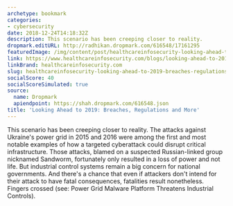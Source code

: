 ```yaml
---
archetype: bookmark
categories:
- cybersecurity
date: 2018-12-24T14:18:32Z
description: This scenario has been creeping closer to reality.
dropmark.editURL: http://radhikan.dropmark.com/616548/17161295
featuredImage: /img/content/post/healthcareinfosecurity-looking-ahead-to-2019-breaches-regulations-and-more.jpg
link: https://www.healthcareinfosecurity.com/blogs/looking-ahead-to-2019-breaches-regulations-more-p-2694
linkBrand: healthcareinfosecurity.com
slug: healthcareinfosecurity-looking-ahead-to-2019-breaches-regulations-and-more
socialScore: 40
socialScoreSimulated: true
source:
  name: Dropmark
  apiendpoint: https://shah.dropmark.com/616548.json
title: 'Looking Ahead to 2019: Breaches, Regulations and More'
---
```

This scenario has been creeping closer to reality. The attacks against Ukraine's power grid in 2015 and 2016 were among the first and most notable examples of how a targeted cyberattack could disrupt critical infrastructure. Those attacks, blamed on a suspected Russian-linked group nicknamed Sandworm, fortunately only resulted in a loss of power and not life. But industrial control systems remain a big concern for national governments. And there's a chance that even if attackers don't intend for their attack to have fatal consequences, fatalities result nonetheless. Fingers crossed (see: Power Grid Malware Platform Threatens Industrial Controls).

